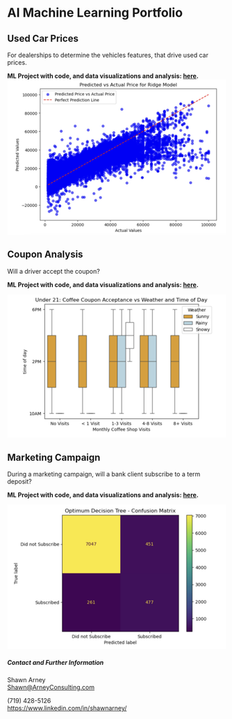 # AI Machine Learning Portfolio

## Used Car Prices
For dealerships to determine the vehicles features, that drive used car prices.

**ML Project with code, and data visualizations and analysis: [here](used_car_prices).**
![Ridge](used_car_prices/images/ridge.jpg)

## Coupon Analysis  
Will a driver accept the coupon?

**ML Project with code, and data visualizations and analysis: [here](coupons).**

![under21](coupons/images/coffee_final.png)

## Marketing Campaign  
During a marketing campaign, will a bank client subscribe to a term deposit?

**ML Project with code, and data visualizations and analysis: [here](marketing_campaign).**

![matrix](marketing_campaign/images/confusion_matrix_dt.jpg)

##### Contact and Further Information
Shawn Arney  
Shawn@ArneyConsulting.com

(719) 428-5126  
https://www.linkedin.com/in/shawnarney/
